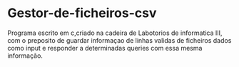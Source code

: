 # Gestor-de-ficheiros-csv
Programa escrito em c,criado na cadeira de Labotorios de informatica III, com o preposito de guardar informaçao de linhas validas de ficheiros dados como input e responder a determinadas queries com essa mesma informação.
